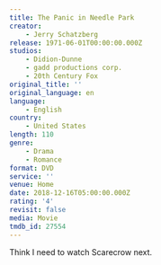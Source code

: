 ```yaml
---
title: The Panic in Needle Park
creator:
    - Jerry Schatzberg
release: 1971-06-01T00:00:00.000Z
studios:
    - Didion-Dunne
    - gadd productions corp.
    - 20th Century Fox
original_title: ''
original_language: en
language:
    - English
country:
    - United States
length: 110
genre:
    - Drama
    - Romance
format: DVD
service: ''
venue: Home
date: 2018-12-16T05:00:00.000Z
rating: '4'
revisit: false
media: Movie
tmdb_id: 27554
---
```


Think I need to watch Scarecrow next.
